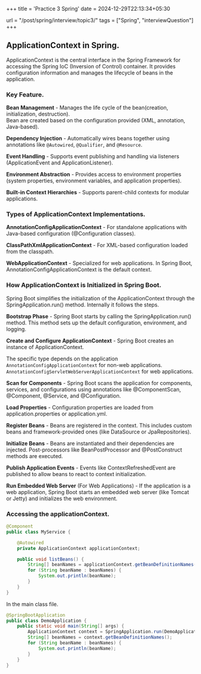 +++
title = 'Practice 3 Spring'
date = 2024-12-29T22:13:34+05:30

url = "/post/spring/interview/topic3/"
tags = ["Spring", "interviewQuestion"]
+++
## ApplicationContext in Spring.

ApplicationContext is the central interface in the Spring Framework for accessing the Spring IoC (Inversion of Control) container. It provides configuration information and manages the lifecycle of beans in the application.

### Key Feature.

**Bean Management** - Manages the life cycle of the bean(creation, initialization, destruction).  
Bean are created based on the configuration provided (XML, annotation, Java-based).

**Dependency Injection** - Automatically wires beans together using annotations like `@Autowired`, `@Qualifier`, and `@Resource`.

**Event Handling** - Supports event publishing and handling via listeners (ApplicationEvent and ApplicationListener).

**Environment Abstraction** - Provides access to environment properties (system properties, environment variables, and application properties).

**Built-in Context Hierarchies** - Supports parent-child contexts for modular applications.

### Types of ApplicationContext Implementations.

**AnnotationConfigApplicationContext** - For standalone applications with Java-based configuration (@Configuration classes).

**ClassPathXmlApplicationContext** - For XML-based configuration loaded from the classpath.

**WebApplicationContext** - Specialized for web applications.  In Spring Boot, AnnotationConfigApplicationContext is the default context.

### How ApplicationContext is Initialized in Spring Boot.

Spring Boot simplifies the initialization of the ApplicationContext through the SpringApplication.run() method. Internally it follows the steps.

**Bootstrap Phase** - Spring Boot starts by calling the SpringApplication.run() method. This method sets up the default configuration, environment, and logging.

**Create and Configure ApplicationContext** - Spring Boot creates an instance of ApplicationContext.

The specific type depends on the application  
`AnnotationConfigApplicationContext` for non-web applications.  
`AnnotationConfigServletWebServerApplicationContext` for web applications.

**Scan for Components** - Spring Boot scans the application for components, services, and configurations using annotations like @ComponentScan, @Component, @Service, and @Configuration.

**Load Properties** - Configuration properties are loaded from application.properties or application.yml.

**Register Beans** - Beans are registered in the context. This includes custom beans and framework-provided ones (like DataSource or JpaRepositories).

**Initialize Beans** - Beans are instantiated and their dependencies are injected. Post-processors like BeanPostProcessor and @PostConstruct methods are executed.

**Publish Application Events** - Events like ContextRefreshedEvent are published to allow beans to react to context initialization.

**Run Embedded Web Server** (For Web Applications) - If the application is a web application, Spring Boot starts an embedded web server (like Tomcat or Jetty) and initializes the web environment.

### Accessing the applicationContext.

```java
@Component
public class MyService {

    @Autowired
    private ApplicationContext applicationContext;

    public void listBeans() {
        String[] beanNames = applicationContext.getBeanDefinitionNames();
        for (String beanName : beanNames) {
            System.out.println(beanName);
        }
    }
}
```

In the main class file.

```java
@SpringBootApplication
public class DemoApplication {
    public static void main(String[] args) {
        ApplicationContext context = SpringApplication.run(DemoApplication.class, args);
        String[] beanNames = context.getBeanDefinitionNames();
        for (String beanName : beanNames) {
            System.out.println(beanName);
        }
    }
}
```